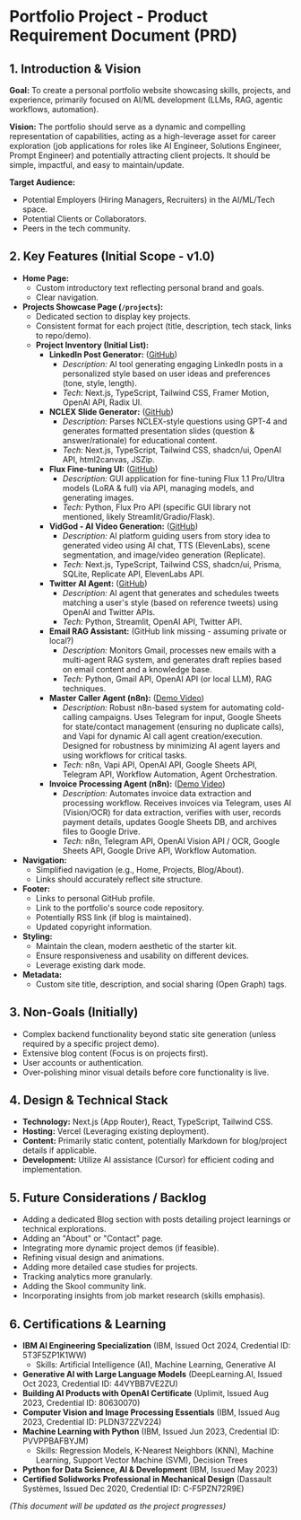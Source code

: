 # Portfolio Project - Product Requirement Document (PRD)

## 1. Introduction & Vision

**Goal:** To create a personal portfolio website showcasing skills, projects, and experience, primarily focused on AI/ML development (LLMs, RAG, agentic workflows, automation).

**Vision:** The portfolio should serve as a dynamic and compelling representation of capabilities, acting as a high-leverage asset for career exploration (job applications for roles like AI Engineer, Solutions Engineer, Prompt Engineer) and potentially attracting client projects. It should be simple, impactful, and easy to maintain/update.

**Target Audience:**
*   Potential Employers (Hiring Managers, Recruiters) in the AI/ML/Tech space.
*   Potential Clients or Collaborators.
*   Peers in the tech community.

## 2. Key Features (Initial Scope - v1.0)

*   **Home Page:**
    *   Custom introductory text reflecting personal brand and goals.
    *   Clear navigation.
*   **Projects Showcase Page (`/projects`):**
    *   Dedicated section to display key projects.
    *   Consistent format for each project (title, description, tech stack, links to repo/demo).
    *   **Project Inventory (Initial List):**
        *   **LinkedIn Post Generator:** ([GitHub](https://github.com/paresh795/linkedin_peronilzed_post_gen))
            *   _Description:_ AI tool generating engaging LinkedIn posts in a personalized style based on user ideas and preferences (tone, style, length).
            *   _Tech:_ Next.js, TypeScript, Tailwind CSS, Framer Motion, OpenAI API, Radix UI.
        *   **NCLEX Slide Generator:** ([GitHub](https://github.com/paresh795/NCLEX_slide_gen_YT))
            *   _Description:_ Parses NCLEX-style questions using GPT-4 and generates formatted presentation slides (question & answer/rationale) for educational content.
            *   _Tech:_ Next.js, TypeScript, Tailwind CSS, shadcn/ui, OpenAI API, html2canvas, JSZip.
        *   **Flux Fine-tuning UI:** ([GitHub](https://github.com/paresh795/Flux-1.1-Pro-Ultra---Fine-tuning-UI))
            *   _Description:_ GUI application for fine-tuning Flux 1.1 Pro/Ultra models (LoRA & full) via API, managing models, and generating images.
            *   _Tech:_ Python, Flux Pro API (specific GUI library not mentioned, likely Streamlit/Gradio/Flask).
        *   **VidGod - AI Video Generation:** ([GitHub](https://github.com/paresh795/vidgod))
            *   _Description:_ AI platform guiding users from story idea to generated video using AI chat, TTS (ElevenLabs), scene segmentation, and image/video generation (Replicate).
            *   _Tech:_ Next.js, TypeScript, Tailwind CSS, shadcn/ui, Prisma, SQLite, Replicate API, ElevenLabs API.
        *   **Twitter AI Agent:** ([GitHub](https://github.com/paresh795/twitter_x_ai_agent))
            *   _Description:_ AI agent that generates and schedules tweets matching a user's style (based on reference tweets) using OpenAI and Twitter APIs.
            *   _Tech:_ Python, Streamlit, OpenAI API, Twitter API.
        *   **Email RAG Assistant:** (GitHub link missing - assuming private or local?)
            *   _Description:_ Monitors Gmail, processes new emails with a multi-agent RAG system, and generates draft replies based on email content and a knowledge base.
            *   _Tech:_ Python, Gmail API, OpenAI API (or local LLM), RAG techniques.
        *   **Master Caller Agent (n8n):** ([Demo Video](https://www.youtube.com/watch?v=CqgfDZyj-qw))
            *   _Description:_ Robust n8n-based system for automating cold-calling campaigns. Uses Telegram for input, Google Sheets for state/contact management (ensuring no duplicate calls), and Vapi for dynamic AI call agent creation/execution. Designed for robustness by minimizing AI agent layers and using workflows for critical tasks.
            *   _Tech:_ n8n, Vapi API, OpenAI API, Google Sheets API, Telegram API, Workflow Automation, Agent Orchestration.
        *   **Invoice Processing Agent (n8n):** ([Demo Video](https://www.youtube.com/watch?v=VU4Kc1nIblc))
            *   _Description:_ Automates invoice data extraction and processing workflow. Receives invoices via Telegram, uses AI (Vision/OCR) for data extraction, verifies with user, records payment details, updates Google Sheets DB, and archives files to Google Drive.
            *   _Tech:_ n8n, Telegram API, OpenAI Vision API / OCR, Google Sheets API, Google Drive API, Workflow Automation.
*   **Navigation:**
    *   Simplified navigation (e.g., Home, Projects, Blog/About).
    *   Links should accurately reflect site structure.
*   **Footer:**
    *   Links to personal GitHub profile.
    *   Link to the portfolio's source code repository.
    *   Potentially RSS link (if blog is maintained).
    *   Updated copyright information.
*   **Styling:**
    *   Maintain the clean, modern aesthetic of the starter kit.
    *   Ensure responsiveness and usability on different devices.
    *   Leverage existing dark mode.
*   **Metadata:**
    *   Custom site title, description, and social sharing (Open Graph) tags.

## 3. Non-Goals (Initially)

*   Complex backend functionality beyond static site generation (unless required by a specific project demo).
*   Extensive blog content (Focus is on projects first).
*   User accounts or authentication.
*   Over-polishing minor visual details before core functionality is live.

## 4. Design & Technical Stack

*   **Technology:** Next.js (App Router), React, TypeScript, Tailwind CSS.
*   **Hosting:** Vercel (Leveraging existing deployment).
*   **Content:** Primarily static content, potentially Markdown for blog/project details if applicable.
*   **Development:** Utilize AI assistance (Cursor) for efficient coding and implementation.

## 5. Future Considerations / Backlog

*   Adding a dedicated Blog section with posts detailing project learnings or technical explorations.
*   Adding an "About" or "Contact" page.
*   Integrating more dynamic project demos (if feasible).
*   Refining visual design and animations.
*   Adding more detailed case studies for projects.
*   Tracking analytics more granularly.
*   Adding the Skool community link.
*   Incorporating insights from job market research (skills emphasis).

## 6. Certifications & Learning

*   **IBM AI Engineering Specialization** (IBM, Issued Oct 2024, Credential ID: 5T3F5ZP1K1WW)
    *   Skills: Artificial Intelligence (AI), Machine Learning, Generative AI
*   **Generative AI with Large Language Models** (DeepLearning.AI, Issued Oct 2023, Credential ID: 44VYBB7VE2ZU)
*   **Building AI Products with OpenAI Certificate** (Uplimit, Issued Aug 2023, Credential ID: 80630070)
*   **Computer Vision and Image Processing Essentials** (IBM, Issued Aug 2023, Credential ID: PLDN372ZV224)
*   **Machine Learning with Python** (IBM, Issued Jun 2023, Credential ID: PVVPPBAFBYJM)
    *   Skills: Regression Models, K-Nearest Neighbors (KNN), Machine Learning, Support Vector Machine (SVM), Decision Trees
*   **Python for Data Science, AI & Development** (IBM, Issued May 2023)
*   **Certified Solidworks Professional in Mechanical Design** (Dassault Systèmes, Issued Dec 2020, Credential ID: C-F5PZN72R9E)

*(This document will be updated as the project progresses)* 